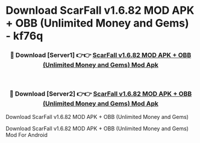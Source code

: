 # Download ScarFall v1.6.82 MOD APK + OBB (Unlimited Money and Gems) - kf76q


<div align="center">
<h3>🔴 Download [Server1] 👉👉 <a href="https://apk-comot.site?title=ScarFall_v1.6.82_MOD_APK_+_OBB_(Unlimited_Money_and_Gems)">ScarFall v1.6.82 MOD APK + OBB (Unlimited Money and Gems) Mod Apk</a></h3><br>
<h3>🔴 Download [Server2] 👉👉 <a href="https://apk-comot.site?title=ScarFall_v1.6.82_MOD_APK_+_OBB_(Unlimited_Money_and_Gems)">ScarFall v1.6.82 MOD APK + OBB (Unlimited Money and Gems) Mod Apk</a></h3>
</div>



Download ScarFall v1.6.82 MOD APK + OBB (Unlimited Money and Gems) 

Download ScarFall v1.6.82 MOD APK + OBB (Unlimited Money and Gems) Mod For Android